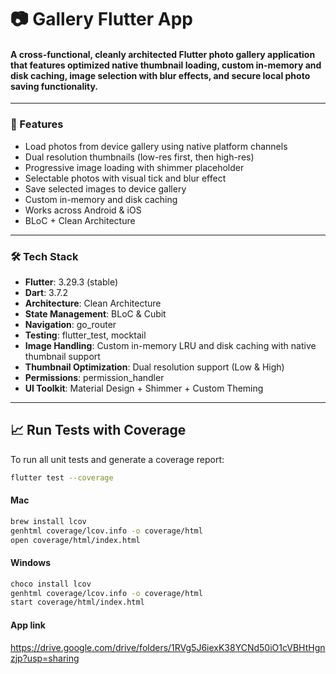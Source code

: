 # 📷 Gallery Flutter App

#### A cross-functional, cleanly architected Flutter photo gallery application that features optimized native thumbnail loading, custom in-memory and disk caching, image selection with blur effects, and secure local photo saving functionality.
---

### 🚀 Features

- Load photos from device gallery using native platform channels
- Dual resolution thumbnails (low-res first, then high-res)
- Progressive image loading with shimmer placeholder
- Selectable photos with visual tick and blur effect
- Save selected images to device gallery
- Custom in-memory and disk caching
- Works across Android & iOS
- BLoC + Clean Architecture

---

### 🛠 Tech Stack

- **Flutter**: 3.29.3 (stable)
- **Dart**: 3.7.2
- **Architecture**: Clean Architecture
- **State Management**: BLoC & Cubit
- **Navigation**: go_router
- **Testing**: flutter_test, mocktail
- **Image Handling**: Custom in-memory LRU and disk caching with native thumbnail support
- **Thumbnail Optimization**: Dual resolution support (Low & High)
- **Permissions**: permission_handler
- **UI Toolkit**: Material Design + Shimmer + Custom Theming

---

## 📈 Run Tests with Coverage

To run all unit tests and generate a coverage report:

```bash
flutter test --coverage
```
#### Mac 
```bash
brew install lcov
genhtml coverage/lcov.info -o coverage/html
open coverage/html/index.html
```
#### Windows 
```bash
choco install lcov
genhtml coverage/lcov.info -o coverage/html
start coverage/html/index.html
```

#### App link
https://drive.google.com/drive/folders/1RVg5J6iexK38YCNd50iO1cVBHtHgnzjp?usp=sharing
